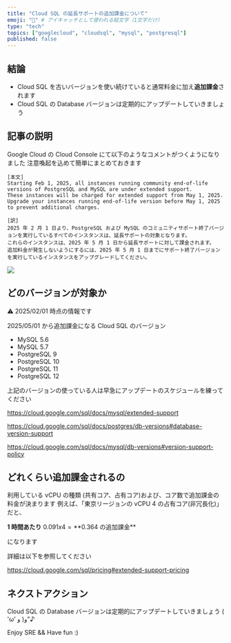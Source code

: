 ```yaml
---
title: "Cloud SQL の延長サポートの追加課金について"
emoji: "💸" # アイキャッチとして使われる絵文字（1文字だけ）
type: "tech"
topics: ["googlecloud", "cloudsql", "mysql", "postgresql"]
published: false
---
```


## 結論

- Cloud SQL を古いバージョンを使い続けていると通常料金に加え**追加課金**されます
- Cloud SQL の Database バージョンは定期的にアップデートしていきましょう

## 記事の説明

Google Cloud の Cloud Console にて以下のようなコメントがつくようになりました
注意喚起を込めて簡単にまとめておきます

```
[本文]
Starting Feb 1, 2025, all instances running community end-of-life versions of PostgreSQL and MySQL are under extended support.
These instances will be charged for extended support from May 1, 2025.
Upgrade your instances running end-of-life version before May 1, 2025 to prevent additional charges.

[訳]
2025 年 2 月 1 日より、PostgreSQL および MySQL のコミュニティサポート終了バージョンを実行しているすべてのインスタンスは、延長サポートの対象となります。
これらのインスタンスは、2025 年 5 月 1 日から延長サポートに対して課金されます。
追加料金が発生しないようにするには、2025 年 5 月 1 日までにサポート終了バージョンを実行しているインスタンスをアップグレードしてください。
```

![](https://raw.githubusercontent.com/iganari/artifacts/refs/heads/issues/23/googlecloud/sql/sql-end-of-life/2025-sql-end-of-life-01.png)

## どのバージョンが対象か

⚠️ 2025/02/01 時点の情報です

2025/05/01 から追加課金になる Cloud SQL のバージョン

- MySQL 5.6
- MySQL 5.7
- PostgreSQL 9
- PostgreSQL 10
- PostgreSQL 11
- PostgreSQL 12

上記のバージョンの使っている人は早急にアップデートのスケジュールを練ってください

https://cloud.google.com/sql/docs/mysql/extended-support

https://cloud.google.com/sql/docs/postgres/db-versions#database-version-support

https://cloud.google.com/sql/docs/mysql/db-versions#version-support-policy

## どれくらい追加課金されるの

利用している vCPU の種類 (共有コア、占有コア)および、コア数で追加課金の料金が決まります
例えば、「東京リージョンの vCPU 4 の占有コア(非冗長化)」だと、

**1 時間あたり** $0.091 x 4 = **$0.364 の追加課金**

になります

詳細は以下を参照してください

https://cloud.google.com/sql/pricing#extended-support-pricing

## ネクストアクション

Cloud SQL の Database バージョンは定期的にアップデートしていきましょう ( 'ω' و( و"♪

Enjoy SRE && Have fun :)
